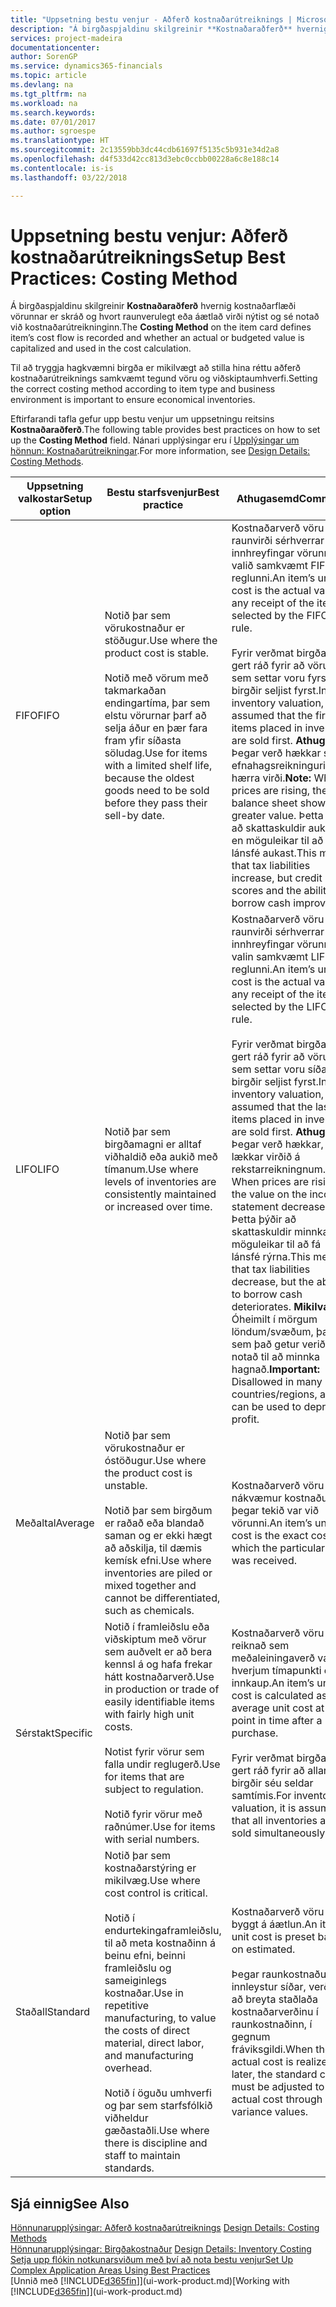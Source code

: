 ```yaml
---
title: "Uppsetning bestu venjur - Aðferð kostnaðarútreiknings | Microsoft Docs"
description: "Á birgðaspjaldinu skilgreinir **Kostnaðaraðferð** hvernig kostnaðarflæði vörunnar er skráð og hvort raunverulegt eða áætlað virði nýtist og sé notað við kostnaðarútreikninginn."
services: project-madeira
documentationcenter: 
author: SorenGP
ms.service: dynamics365-financials
ms.topic: article
ms.devlang: na
ms.tgt_pltfrm: na
ms.workload: na
ms.search.keywords: 
ms.date: 07/01/2017
ms.author: sgroespe
ms.translationtype: HT
ms.sourcegitcommit: 2c13559bb3dc44cdb61697f5135c5b931e34d2a8
ms.openlocfilehash: d4f533d42cc813d3ebc0ccbb00228a6c8e188c14
ms.contentlocale: is-is
ms.lasthandoff: 03/22/2018

---
```

# <a name="setup-best-practices-costing-method"></a><span data-ttu-id="4650f-103">Uppsetning bestu venjur: Aðferð kostnaðarútreiknings</span><span class="sxs-lookup"><span data-stu-id="4650f-103">Setup Best Practices: Costing Method</span></span>
<span data-ttu-id="4650f-104">Á birgðaspjaldinu skilgreinir **Kostnaðaraðferð** hvernig kostnaðarflæði vörunnar er skráð og hvort raunverulegt eða áætlað virði nýtist og sé notað við kostnaðarútreikninginn.</span><span class="sxs-lookup"><span data-stu-id="4650f-104">The **Costing Method** on the item card defines item’s cost flow is recorded and whether an actual or budgeted value is capitalized and used in the cost calculation.</span></span>  

 <span data-ttu-id="4650f-105">Til að tryggja hagkvæmni birgða er mikilvægt að stilla hina réttu aðferð kostnaðarútreiknings samkvæmt tegund vöru og viðskiptaumhverfi.</span><span class="sxs-lookup"><span data-stu-id="4650f-105">Setting the correct costing method according to item type and business environment is important to ensure economical inventories.</span></span>  

 <span data-ttu-id="4650f-106">Eftirfarandi tafla gefur upp bestu venjur um uppsetningu reitsins **Kostnaðaraðferð**.</span><span class="sxs-lookup"><span data-stu-id="4650f-106">The following table provides best practices on how to set up the **Costing Method** field.</span></span> <span data-ttu-id="4650f-107">Nánari upplýsingar eru í [Upplýsingar um hönnun: Kostnaðarútreikningar](design-details-costing-methods.md).</span><span class="sxs-lookup"><span data-stu-id="4650f-107">For more information, see [Design Details: Costing Methods](design-details-costing-methods.md).</span></span>  

|<span data-ttu-id="4650f-108">Uppsetning valkostar</span><span class="sxs-lookup"><span data-stu-id="4650f-108">Setup option</span></span>|<span data-ttu-id="4650f-109">Bestu starfsvenjur</span><span class="sxs-lookup"><span data-stu-id="4650f-109">Best practice</span></span>|<span data-ttu-id="4650f-110">Athugasemd</span><span class="sxs-lookup"><span data-stu-id="4650f-110">Comment</span></span>|  
|------------------|-------------------|-------------|  
|<span data-ttu-id="4650f-111">FIFO</span><span class="sxs-lookup"><span data-stu-id="4650f-111">FIFO</span></span>|<span data-ttu-id="4650f-112">Notið þar sem vörukostnaður er stöðugur.</span><span class="sxs-lookup"><span data-stu-id="4650f-112">Use where the product cost is stable.</span></span><br /><br /> <span data-ttu-id="4650f-113">Notið með vörum með takmarkaðan endingartíma, þar sem elstu vörurnar þarf að selja áður en þær fara fram yfir síðasta söludag.</span><span class="sxs-lookup"><span data-stu-id="4650f-113">Use for items with a limited shelf life, because the oldest goods need to be sold before they pass their sell-by date.</span></span>|<span data-ttu-id="4650f-114">Kostnaðarverð vöru er raunvirði sérhverrar innhreyfingar vörunnar, valið samkvæmt FIFO-reglunni.</span><span class="sxs-lookup"><span data-stu-id="4650f-114">An item’s unit cost is the actual value of any receipt of the item, selected by the FIFO rule.</span></span><br /><br /> <span data-ttu-id="4650f-115">Fyrir verðmat birgða, er gert ráð fyrir að vörur sem settar voru fyrst í birgðir seljist fyrst.</span><span class="sxs-lookup"><span data-stu-id="4650f-115">In inventory valuation, it is assumed that the first items placed in inventory are sold first.</span></span> <span data-ttu-id="4650f-116">**Athugið:** Þegar verð hækkar sýnir efnahagsreikningurinn hærra virði.</span><span class="sxs-lookup"><span data-stu-id="4650f-116">**Note:**  When prices are rising, the balance sheet shows greater value.</span></span> <span data-ttu-id="4650f-117">Þetta þýðir að skattaskuldir aukast, en möguleikar til að fá lánsfé aukast.</span><span class="sxs-lookup"><span data-stu-id="4650f-117">This means that tax liabilities increase, but credit scores and the ability to borrow cash improve.</span></span>|  
|<span data-ttu-id="4650f-118">LIFO</span><span class="sxs-lookup"><span data-stu-id="4650f-118">LIFO</span></span>|<span data-ttu-id="4650f-119">Notið þar sem birgðamagni er alltaf viðhaldið eða aukið með tímanum.</span><span class="sxs-lookup"><span data-stu-id="4650f-119">Use where levels of inventories are consistently maintained or increased over time.</span></span>|<span data-ttu-id="4650f-120">Kostnaðarverð vöru er raunvirði sérhverrar innhreyfingar vörunnar, valin samkvæmt LIFO-reglunni.</span><span class="sxs-lookup"><span data-stu-id="4650f-120">An item’s unit cost is the actual value of any receipt of the item, selected by the LIFO rule.</span></span><br /><br /> <span data-ttu-id="4650f-121">Fyrir verðmat birgða, er gert ráð fyrir að vörur sem settar voru síðast í birgðir seljist fyrst.</span><span class="sxs-lookup"><span data-stu-id="4650f-121">In inventory valuation, it is assumed that the last items placed in inventory are sold first.</span></span> <span data-ttu-id="4650f-122">**Athugið:** Þegar verð hækkar, lækkar virðið á rekstarreikningnum.</span><span class="sxs-lookup"><span data-stu-id="4650f-122">**Note:**  When prices are rising, the value on the income statement decreases.</span></span> <span data-ttu-id="4650f-123">Þetta þýðir að skattaskuldir minnka, en möguleikar til að fá lánsfé rýrna.</span><span class="sxs-lookup"><span data-stu-id="4650f-123">This means that tax liabilities decrease, but the ability to borrow cash deteriorates.</span></span> <span data-ttu-id="4650f-124">**Mikilvægt:** Óheimilt í mörgum löndum/svæðum, þar sem það getur verið notað til að minnka hagnað.</span><span class="sxs-lookup"><span data-stu-id="4650f-124">**Important:**  Disallowed in many countries/regions, as it can be used to depress profit.</span></span>|  
|<span data-ttu-id="4650f-125">Meðaltal</span><span class="sxs-lookup"><span data-stu-id="4650f-125">Average</span></span>|<span data-ttu-id="4650f-126">Notið þar sem vörukostnaður er óstöðugur.</span><span class="sxs-lookup"><span data-stu-id="4650f-126">Use where the product cost is unstable.</span></span><br /><br /> <span data-ttu-id="4650f-127">Notið þar sem birgðum er raðað eða blandað saman og er ekki hægt að aðskilja, til dæmis kemísk efni.</span><span class="sxs-lookup"><span data-stu-id="4650f-127">Use where inventories are piled or mixed together and cannot be differentiated, such as chemicals.</span></span>|<span data-ttu-id="4650f-128">Kostnaðarverð vöru er nákvæmur kostnaður þegar tekið var við vörunni.</span><span class="sxs-lookup"><span data-stu-id="4650f-128">An item’s unit cost is the exact cost at which the particular unit was received.</span></span>|  
|<span data-ttu-id="4650f-129">Sérstakt</span><span class="sxs-lookup"><span data-stu-id="4650f-129">Specific</span></span>|<span data-ttu-id="4650f-130">Notið í framleiðslu eða viðskiptum með vörur sem auðvelt er að bera kennsl á og hafa frekar hátt kostnaðarverð.</span><span class="sxs-lookup"><span data-stu-id="4650f-130">Use in production or trade of easily identifiable items with fairly high unit costs.</span></span><br /><br /> <span data-ttu-id="4650f-131">Notist fyrir vörur sem falla undir reglugerð.</span><span class="sxs-lookup"><span data-stu-id="4650f-131">Use for items that are subject to regulation.</span></span><br /><br /> <span data-ttu-id="4650f-132">Notið fyrir vörur með raðnúmer.</span><span class="sxs-lookup"><span data-stu-id="4650f-132">Use for items with serial numbers.</span></span>|<span data-ttu-id="4650f-133">Kostnaðarverð vöru er reiknað sem meðaleiningaverð vara á hverjum tímapunkti eftir innkaup.</span><span class="sxs-lookup"><span data-stu-id="4650f-133">An item’s unit cost is calculated as the average unit cost at each point in time after a purchase.</span></span><br /><br /> <span data-ttu-id="4650f-134">Fyrir verðmat birgða er gert ráð fyrir að allar birgðir séu seldar samtímis.</span><span class="sxs-lookup"><span data-stu-id="4650f-134">For inventory valuation, it is assumes that all inventories are sold simultaneously.</span></span>|  
|<span data-ttu-id="4650f-135">Staðall</span><span class="sxs-lookup"><span data-stu-id="4650f-135">Standard</span></span>|<span data-ttu-id="4650f-136">Notið þar sem kostnaðarstýring er mikilvæg.</span><span class="sxs-lookup"><span data-stu-id="4650f-136">Use where cost control is critical.</span></span><br /><br /> <span data-ttu-id="4650f-137">Notið í endurtekingaframleiðslu, til að meta kostnaðinn á beinu efni, beinni framleiðslu og sameiginlegs kostnaðar.</span><span class="sxs-lookup"><span data-stu-id="4650f-137">Use in repetitive manufacturing, to value the costs of direct material, direct labor, and manufacturing overhead.</span></span><br /><br /> <span data-ttu-id="4650f-138">Notið í öguðu umhverfi og þar sem starfsfólkið viðheldur gæðastaðli.</span><span class="sxs-lookup"><span data-stu-id="4650f-138">Use where there is discipline and staff to maintain standards.</span></span>|<span data-ttu-id="4650f-139">Kostnaðarverð vöru er byggt á áætlun.</span><span class="sxs-lookup"><span data-stu-id="4650f-139">An item’s unit cost is preset based on estimated.</span></span><br /><br /> <span data-ttu-id="4650f-140">Þegar raunkostnaður er innleystur síðar, verður að breyta staðlaða kostnaðarverðinu í raunkostnaðinn, í gegnum fráviksgildi.</span><span class="sxs-lookup"><span data-stu-id="4650f-140">When the actual cost is realized later, the standard cost must be adjusted to the actual cost through variance values.</span></span>|  

## <a name="see-also"></a><span data-ttu-id="4650f-141">Sjá einnig</span><span class="sxs-lookup"><span data-stu-id="4650f-141">See Also</span></span>  
 <span data-ttu-id="4650f-142">[Hönnunarupplýsingar: Aðferð kostnaðarútreiknings](design-details-costing-methods.md) </span><span class="sxs-lookup"><span data-stu-id="4650f-142">[Design Details: Costing Methods](design-details-costing-methods.md) </span></span>  
 <span data-ttu-id="4650f-143">[Hönnunarupplýsingar: Birgðakostnaður](design-details-inventory-costing.md) </span><span class="sxs-lookup"><span data-stu-id="4650f-143">[Design Details: Inventory Costing](design-details-inventory-costing.md) </span></span>  
 [<span data-ttu-id="4650f-144">Setja upp flókin notkunarsviðum með því að nota bestu venjur</span><span class="sxs-lookup"><span data-stu-id="4650f-144">Set Up Complex Application Areas Using Best Practices</span></span>](set-up-complex-application-areas-using-best-practices.md)  
 <span data-ttu-id="4650f-145">[Unnið með [!INCLUDE[d365fin](includes/d365fin_md.md)]](ui-work-product.md)</span><span class="sxs-lookup"><span data-stu-id="4650f-145">[Working with [!INCLUDE[d365fin](includes/d365fin_md.md)]](ui-work-product.md)</span></span>

